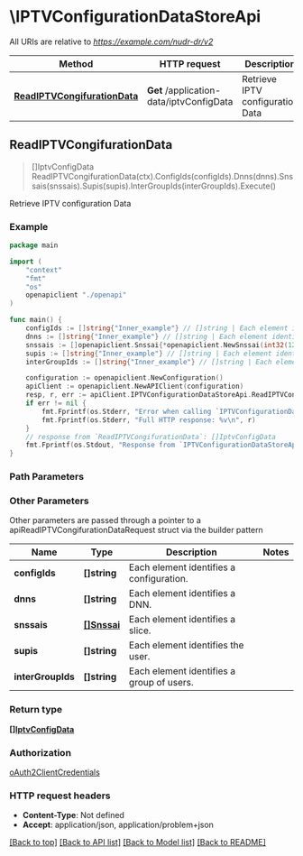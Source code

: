 # \IPTVConfigurationDataStoreApi

All URIs are relative to *https://example.com/nudr-dr/v2*

Method | HTTP request | Description
------------- | ------------- | -------------
[**ReadIPTVCongifurationData**](IPTVConfigurationDataStoreApi.md#ReadIPTVCongifurationData) | **Get** /application-data/iptvConfigData | Retrieve IPTV configuration Data



## ReadIPTVCongifurationData

> []IptvConfigData ReadIPTVCongifurationData(ctx).ConfigIds(configIds).Dnns(dnns).Snssais(snssais).Supis(supis).InterGroupIds(interGroupIds).Execute()

Retrieve IPTV configuration Data

### Example

```go
package main

import (
    "context"
    "fmt"
    "os"
    openapiclient "./openapi"
)

func main() {
    configIds := []string{"Inner_example"} // []string | Each element identifies a configuration. (optional)
    dnns := []string{"Inner_example"} // []string | Each element identifies a DNN. (optional)
    snssais := []openapiclient.Snssai{*openapiclient.NewSnssai(int32(123))} // []Snssai | Each element identifies a slice. (optional)
    supis := []string{"Inner_example"} // []string | Each element identifies the user. (optional)
    interGroupIds := []string{"Inner_example"} // []string | Each element identifies a group of users. (optional)

    configuration := openapiclient.NewConfiguration()
    apiClient := openapiclient.NewAPIClient(configuration)
    resp, r, err := apiClient.IPTVConfigurationDataStoreApi.ReadIPTVCongifurationData(context.Background()).ConfigIds(configIds).Dnns(dnns).Snssais(snssais).Supis(supis).InterGroupIds(interGroupIds).Execute()
    if err != nil {
        fmt.Fprintf(os.Stderr, "Error when calling `IPTVConfigurationDataStoreApi.ReadIPTVCongifurationData``: %v\n", err)
        fmt.Fprintf(os.Stderr, "Full HTTP response: %v\n", r)
    }
    // response from `ReadIPTVCongifurationData`: []IptvConfigData
    fmt.Fprintf(os.Stdout, "Response from `IPTVConfigurationDataStoreApi.ReadIPTVCongifurationData`: %v\n", resp)
}
```

### Path Parameters



### Other Parameters

Other parameters are passed through a pointer to a apiReadIPTVCongifurationDataRequest struct via the builder pattern


Name | Type | Description  | Notes
------------- | ------------- | ------------- | -------------
 **configIds** | **[]string** | Each element identifies a configuration. | 
 **dnns** | **[]string** | Each element identifies a DNN. | 
 **snssais** | [**[]Snssai**](Snssai.md) | Each element identifies a slice. | 
 **supis** | **[]string** | Each element identifies the user. | 
 **interGroupIds** | **[]string** | Each element identifies a group of users. | 

### Return type

[**[]IptvConfigData**](IptvConfigData.md)

### Authorization

[oAuth2ClientCredentials](../README.md#oAuth2ClientCredentials)

### HTTP request headers

- **Content-Type**: Not defined
- **Accept**: application/json, application/problem+json

[[Back to top]](#) [[Back to API list]](../README.md#documentation-for-api-endpoints)
[[Back to Model list]](../README.md#documentation-for-models)
[[Back to README]](../README.md)

